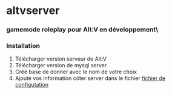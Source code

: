 # altvserver 
### gamemode roleplay pour Alt:V en développement\\

### Installation 
1) Télécharger version serveur de Alt:V
2) Télécharger version de mysql server
3) Créé base de donner avec le nom de votre choix 
4) Ajouté vos information côter server dans le fichier [fichier de configutation](https://github.com/D3xt3rrrr/altvserver/blob/main/gamemode/gamemode/Config.cs")
